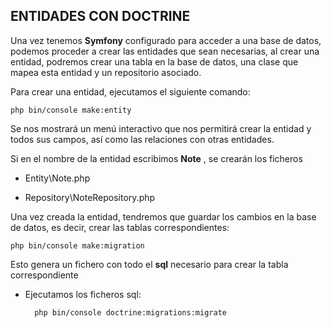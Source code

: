 ## ENTIDADES CON DOCTRINE

 
Una vez tenemos **Symfony** configurado para acceder a una base de datos, podemos proceder a crear las entidades que sean necesarias, al crear una entidad, podremos crear una tabla en la base de datos, una clase que mapea esta entidad y un repositorio asociado.

Para crear una entidad, ejecutamos el siguiente comando:

	php bin/console make:entity

Se nos mostrará un menú interactivo que nos permitirá crear la entidad y todos sus campos, así como las relaciones con otras entidades.

Si en el nombre de la entidad escribimos **Note** , se crearán los ficheros

- Entity\Note.php

- Repository\NoteRepository.php

Una vez creada la entidad, tendremos que guardar los cambios en la base de datos, es decir, crear las tablas correspondientes:

	php bin/console make:migration

Esto genera un fichero con todo el **sql** necesario para crear la tabla correspondiente

- Ejecutamos los ficheros sql:

		php bin/console doctrine:migrations:migrate